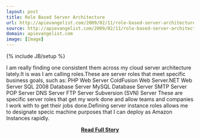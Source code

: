 ```yaml
---
layout: post
title: Role Based Server Architecture
url: http://apievangelist.com/2009/02/11/role-based-server-architecture/
source: http://apievangelist.com/2009/02/11/role-based-server-architecture/
domain: apievangelist.com
image: [Image]
---
```

{% include JB/setup %}<p>I am really finding one consistent them across my cloud server architecture lately.It is was I am calling roles.These are server roles that meet specific business goals, such as:  PHP Web Server ColdFusion Web Server.NET Web Server SQL 2008 Database Server MySQL Database Server SMTP Server POP Server DNS Server FTP Server Subversion (SVN) Server  These are specific server roles that get my work done and allow teams and companies I work with to get their jobs done.Defining server instance roles allows me to designate specic machine purposes that I can deploy as Amazon Instances rapidly.</p>
<center><p><a href="http://apievangelist.com/2009/02/11/role-based-server-architecture/" style='padding:25px; font-sze:18px; font-weight: bold;'>Read Full Story</a></p></center>
